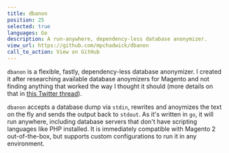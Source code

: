 ```yaml
---
title: dbanon
position: 25
selected: true
languages: Go
description: A run-anywhere, dependency-less database anonymizer.
view_url: https://github.com/mpchadwick/dbanon
call_to_action: View on GitHub
---
```


`dbanon` is a flexible, fastly, dependency-less database anonymizer. I created it after researching available database anoymizers for Magento and not finding anything that worked the way I thought it should (more details on that in [this Twitter thread](https://twitter.com/maxpchadwick/status/1109217533528285184)).

`dbanon` accepts a database dump via `stdin`, rewrites and anoymizes the text on the fly and sends the output back to `stdout`. As it's written in `go`, it will run anywhere, including database servers that don't have scripting languages like PHP installed. It is immediately compatible with Magento 2 out-of-the-box, but supports custom configurations to run it in any environment.